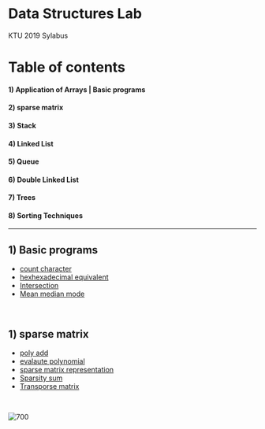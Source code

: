 # Data Structures Lab
KTU 2019 Sylabus


# Table of contents

#### 1) Application of Arrays | Basic programs
#### 2) sparse matrix 
#### 3) Stack
#### 4) Linked List
#### 5) Queue
#### 6) Double Linked List
#### 7) Trees  
#### 8) Sorting Techniques  

<hr/>

## 1) Basic programs
* [count character](/Lab_Cycle/Cycle_1/countcharacter.c)
* [hexhexadecimal equivalent](/Lab_Cycle/Cycle_1/hexa.c)
* [Intersection](/Lab_Cycle/Cycle_1/intersection.c)
* [Mean median mode](/Lab_Cycle/Cycle_1/mmm.c)

 </br>

## 1) sparse matrix 
* [poly add](/Lab_Cycle/Cycle_2/polyadd.c)
* [evalaute polynomial](/Lab_Cycle/Cycle_2/evaluate.c)
* [sparse matrix representation](/Lab_Cycle/Cycle_2/sparsity.c)
* [Sparsity sum](/Lab_Cycle/Cycle_2/sparsesum.c)
* [Transporse matrix](/Lab_Cycle/Cycle_2/transporse_sparse.c)

 </br>

![700](https://user-images.githubusercontent.com/75473780/154865163-ebbf79ca-aa2b-44af-8827-58ac1d831e43.jpg)


